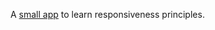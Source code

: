 A [small app](https://nuoskala.github.io/responsive_mock_app/) to learn responsiveness principles.

